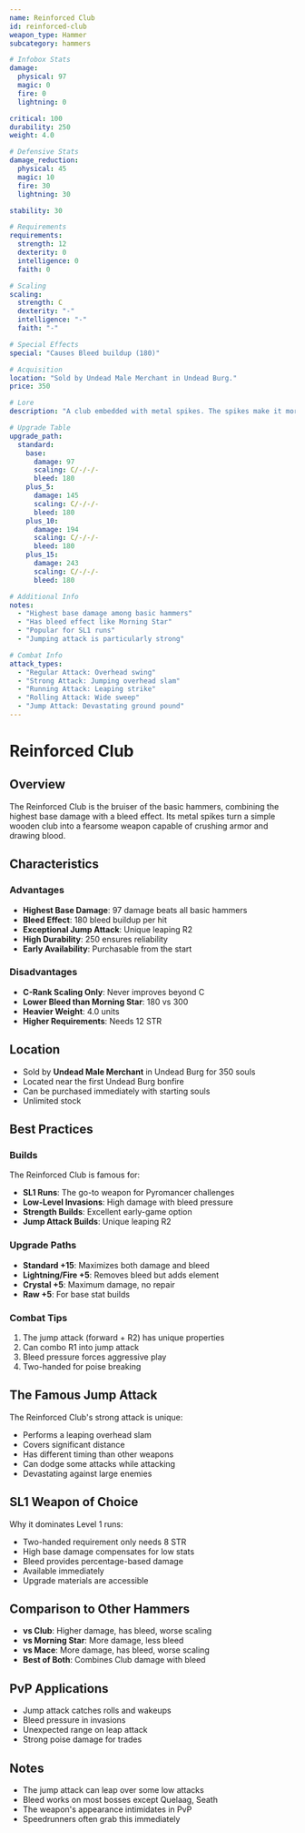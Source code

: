 ```yaml
---
name: Reinforced Club
id: reinforced-club
weapon_type: Hammer
subcategory: hammers

# Infobox Stats
damage:
  physical: 97
  magic: 0
  fire: 0
  lightning: 0

critical: 100
durability: 250
weight: 4.0

# Defensive Stats  
damage_reduction:
  physical: 45
  magic: 10
  fire: 30
  lightning: 30

stability: 30

# Requirements
requirements:
  strength: 12
  dexterity: 0
  intelligence: 0
  faith: 0

# Scaling
scaling:
  strength: C
  dexterity: "-"
  intelligence: "-"
  faith: "-"

# Special Effects
special: "Causes Bleed buildup (180)"

# Acquisition
location: "Sold by Undead Male Merchant in Undead Burg."
price: 350

# Lore
description: "A club embedded with metal spikes. The spikes make it more deadly but also cause bleeding."

# Upgrade Table
upgrade_path:
  standard:
    base:
      damage: 97
      scaling: C/-/-/-
      bleed: 180
    plus_5:
      damage: 145
      scaling: C/-/-/-
      bleed: 180
    plus_10:
      damage: 194
      scaling: C/-/-/-
      bleed: 180
    plus_15:
      damage: 243
      scaling: C/-/-/-
      bleed: 180

# Additional Info
notes:
  - "Highest base damage among basic hammers"
  - "Has bleed effect like Morning Star"
  - "Popular for SL1 runs"
  - "Jumping attack is particularly strong"

# Combat Info
attack_types:
  - "Regular Attack: Overhead swing"
  - "Strong Attack: Jumping overhead slam"
  - "Running Attack: Leaping strike"
  - "Rolling Attack: Wide sweep"
  - "Jump Attack: Devastating ground pound"
---
```


# Reinforced Club

## Overview
The Reinforced Club is the bruiser of the basic hammers, combining the highest base damage with a bleed effect. Its metal spikes turn a simple wooden club into a fearsome weapon capable of crushing armor and drawing blood.

## Characteristics

### Advantages
- **Highest Base Damage**: 97 damage beats all basic hammers
- **Bleed Effect**: 180 bleed buildup per hit
- **Exceptional Jump Attack**: Unique leaping R2
- **High Durability**: 250 ensures reliability
- **Early Availability**: Purchasable from the start

### Disadvantages
- **C-Rank Scaling Only**: Never improves beyond C
- **Lower Bleed than Morning Star**: 180 vs 300
- **Heavier Weight**: 4.0 units
- **Higher Requirements**: Needs 12 STR

## Location
- Sold by **Undead Male Merchant** in Undead Burg for 350 souls
- Located near the first Undead Burg bonfire
- Can be purchased immediately with starting souls
- Unlimited stock

## Best Practices

### Builds
The Reinforced Club is famous for:
- **SL1 Runs**: The go-to weapon for Pyromancer challenges
- **Low-Level Invasions**: High damage with bleed pressure
- **Strength Builds**: Excellent early-game option
- **Jump Attack Builds**: Unique leaping R2

### Upgrade Paths
- **Standard +15**: Maximizes both damage and bleed
- **Lightning/Fire +5**: Removes bleed but adds element
- **Crystal +5**: Maximum damage, no repair
- **Raw +5**: For base stat builds

### Combat Tips
1. The jump attack (forward + R2) has unique properties
2. Can combo R1 into jump attack
3. Bleed pressure forces aggressive play
4. Two-handed for poise breaking

## The Famous Jump Attack
The Reinforced Club's strong attack is unique:
- Performs a leaping overhead slam
- Covers significant distance
- Has different timing than other weapons
- Can dodge some attacks while attacking
- Devastating against large enemies

## SL1 Weapon of Choice
Why it dominates Level 1 runs:
- Two-handed requirement only needs 8 STR
- High base damage compensates for low stats
- Bleed provides percentage-based damage
- Available immediately
- Upgrade materials are accessible

## Comparison to Other Hammers
- **vs Club**: Higher damage, has bleed, worse scaling
- **vs Morning Star**: More damage, less bleed
- **vs Mace**: More damage, has bleed, worse scaling
- **Best of Both**: Combines Club damage with bleed

## PvP Applications
- Jump attack catches rolls and wakeups
- Bleed pressure in invasions
- Unexpected range on leap attack
- Strong poise damage for trades

## Notes
- The jump attack can leap over some low attacks
- Bleed works on most bosses except Quelaag, Seath
- The weapon's appearance intimidates in PvP
- Speedrunners often grab this immediately